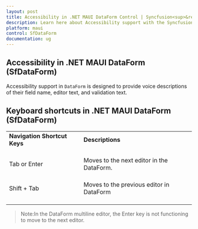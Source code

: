 ```yaml
---
layout: post
title: Accessibility in .NET MAUI DataForm Control | Syncfusion<sup>&reg;</sup>
description: Learn here about Accessibility support with the Syncfusion<sup>&reg;</sup> .NET MAUI DataForm(SfDataForm) control in mobile and desktop applications from a single shared codebase.
platform: maui
control: SfDataForm
documentation: ug
---
```


## Accessibility in .NET MAUI DataForm (SfDataForm)

Accessibility support in `DataForm` is designed to provide voice descriptions of their field name, editor text, and validation text.

## Keyboard shortcuts in .NET MAUI DataForm (SfDataForm)

<table>
<tr>
<td>
<b> Navigation Shortcut Keys </b> <br/><br/></td><td>
<b> Descriptions </b> <br/><br/></td></tr>
<tr>
<td>
Tab or Enter<br/><br/></td><td>Moves to the next editor in the DataForm.<br/><br/></td></tr>
<tr>
<td>
Shift + Tab<br/><br/></td><td>
Moves to the previous editor in DataForm<br/><br/></td></tr>
</table>

>Note:In the DataForm multiline editor, the Enter key is not functioning to move to the next editor.

